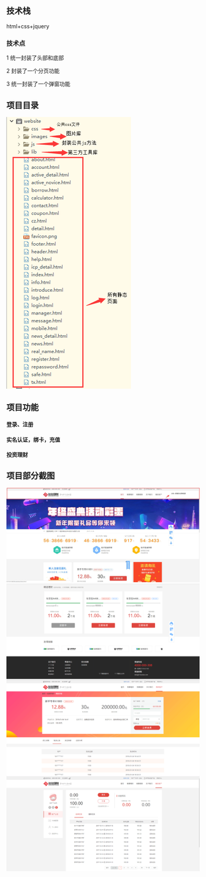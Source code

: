 <h2>技术栈</h2>
<p>html+css+jquery</p>
<h3>技术点</h3>
<p>1 统一封装了头部和底部</p>
<p>2 封装了一个分页功能</p>
<p>3 统一封装了一个弹窗功能</p>
<h2>项目目录</h2>
<img src="https://github.com/violet-panpan/webSite/blob/master/images/mulu.png"/>
<h2>项目功能</h2>
<h4>登录、注册</h4>
<h4>实名认证，绑卡，充值</h4>
<h4>投资理财</h4>
<h2>项目部分截图</h2>
<img src="https://github.com/violet-panpan/webSite/blob/master/images/webIndex1.jpg"/>
<img src="https://github.com/violet-panpan/webSite/blob/master/images/webIndex2.png"/>
<img src="https://github.com/violet-panpan/webSite/blob/master/images/webTou.png"/>
<img src="https://github.com/violet-panpan/webSite/blob/master/images/webMy.png"/>
